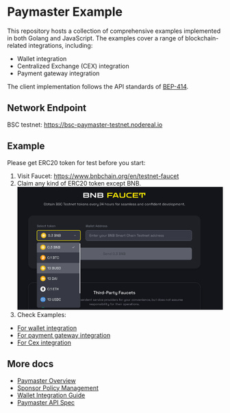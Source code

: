 # Paymaster Example

This repository hosts a collection of comprehensive examples implemented in both Golang and JavaScript. 
The examples cover a range of blockchain-related integrations, including:

- Wallet integration
- Centralized Exchange (CEX) integration
- Payment gateway integration

The client implementation follows the API standards of [BEP-414](https://github.com/bnb-chain/BEPs/blob/master/BEPs/BEP-414.md).

## Network Endpoint
BSC testnet: https://bsc-paymaster-testnet.nodereal.io

## Example

Please get ERC20 token for test before you start:
1. Visit Faucet: https://www.bnbchain.org/en/testnet-faucet
2. Claim any kind of ERC20 token except BNB.
![image](./assets/img.png)
3. Check Examples:
- [For wallet integration](./wallet-user/readme.md)
- [For payment gateway integration](./payment-gateway/readme.md)
- [For Cex integration](./cex/readme.md)

## More docs
- [Paymaster Overview](https://docs.nodereal.io/docs/maganode-paymaster-overview)
- [Sponsor Policy Management](https://docs.nodereal.io/docs/meganode-paymaster-policy-management)
- [Wallet Integration Guide](https://docs.nodereal.io/docs/wallet-integration)
- [Paymaster API Spec](https://docs.nodereal.io/docs/meganode-paymaster-api)